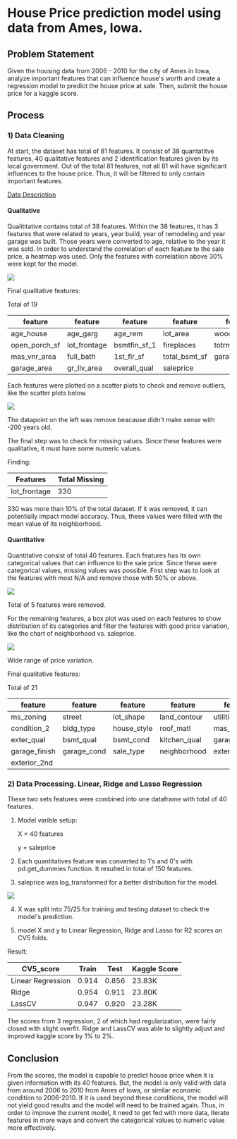 # House Price prediction model using data from Ames, Iowa. 

## Problem Statement

Given the housing data from 2006 - 2010 for the city of Ames in Iowa, analyze important features that can influence house's worth and create a regression model to predict the house price at sale. Then, submit the house price for a kaggle score. 

## Process

### 1) Data Cleaning

At start, the dataset has total of 81 features. It consist of 38 quantatitve features, 40 qualitative features and 2 identification features given by its local government. Out of the total 81 features, not all 81 will have significant influences to the house price. Thus, it will be filtered to only contain important features. 

[Data Description](http://jse.amstat.org/v19n3/decock/DataDocumentation.txt)

#### Qualitative

Qualititative contains total of 38 features. Within the 38 features, it has 3 features that were related to years, year build, year of remodeling and year garage was built. Those years were converted to age, relative to the year it was sold. 
In order to understand the correlation of each feature to the sale price, a heatmap was used. Only the features with correlatiion above 30% were kept for the model.

![](./images/heat_prj_2.png)

Final qualitative features:

Total of 19

feature|feature|feature|feature|feature
|---|---|---|---|---|
age_house|age_garg|age_rem|lot_area|wood_deck_sf
open_porch_sf|lot_frontage|bsmtfin_sf_1|fireplaces|totrms_abvgrd
mas_vnr_area|full_bath|1st_flr_sf|total_bsmt_sf|garage_cars
garage_area|gr_liv_area|overall_qual|saleprice


Each features were plotted on a scatter plots to check and remove outliers, like the scatter plots below. 

![](./images/age_garg_scatter.png)


The datapoint on the left was remove beacause didn't make sense with -200 years old. 

The final step was to check for missing values. Since these features were qualitative, it must have some numeric values. 

Finding:

Features|Total Missing
|---|---|
lot_frontage|330

330 was more than 10% of the total dataset. If it was removed, it can potentially impact model accuracy. Thus, these values were filled with the mean value of its neighborhood. 

#### Quantitative

Quantitative consist of total 40 features. Each features has its own categorical values that can influence to the sale price. 
Since these were categorical values, missing values was possible. First step was to look at the features with most N/A and remove those with 50% or above.

![](./images/CateNull_bar.png)

Total of 5 features were removed. 

For the remaining features, a box plot was used on each features to show distribution of its categories and filter the features with good price variation, like the chart of neighborhood vs. saleprice.

![](./images/nei_box.png)

Wide range of price variation. 


Final qualitative features:

Total of 21

feature|feature|feature|feature|feature
|---|---|---|---|---|
ms_zoning|street|lot_shape|land_contour|utilities
condition_2|bldg_type|house_style|roof_matl|mas_vnr_type
exter_qual|bsmt_qual|bsmt_cond|kitchen_qual|garage_type
garage_finish|garage_cond|sale_type|neighborhood|exterior_1st
exterior_2nd| | | |




### 2) Data Processing. Linear, Ridge and Lasso Regression 

These two sets features were combined into one dataframe with total of 40 features. 

1) Model varible setup:

    X = 40 features 
    
    y = saleprice

2) Each quantitatives feature was converted to 1's and 0's with pd.get_dummies function. It resulted in total of 150 features.

3) saleprice was log_transformed for a better distribution for the model.

![](./images/sale_log_hist.png)

4) X was split into 75/25 for training and testing dataset to check the model's prediction. 

5) model X and y to Linear Regression, Ridge and Lasso for R2 scores on CV5 folds. 

Result:

CV5_score|Train|Test|Kaggle Score
|---|---|---|---|
Linear Regression|0.914|0.856|23.83K
Ridge|0.954|0.911|23.80K
LassCV|0.947|0.920|23.28K

The scores from 3 regression, 2 of which had regularization, were fairly closed with slight overfit. Ridge and LassCV was able to slightly adjust and improved kaggle score by 1% to 2%.

## Conclusion

From the scores, the model is capable to predict house price when it is given information with its 40 features. But, the model is only valid with data from around 2006 to 2010 from Ames of Iowa, or similar economic condition to 2006-2010. If it is used beyond these conditions, the model will not yield good results and the model will need to be trained again. Thus, in order to improve the current model, it need to get fed with more data, iterate features in more ways and convert the categorical values to numeric value more effectively. 




